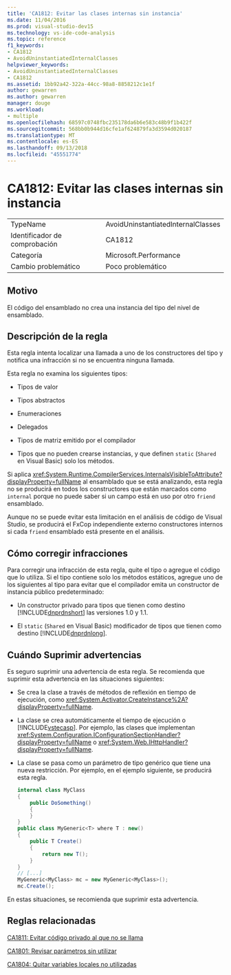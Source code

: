 ```yaml
---
title: 'CA1812: Evitar las clases internas sin instancia'
ms.date: 11/04/2016
ms.prod: visual-studio-dev15
ms.technology: vs-ide-code-analysis
ms.topic: reference
f1_keywords:
- CA1812
- AvoidUninstantiatedInternalClasses
helpviewer_keywords:
- AvoidUninstantiatedInternalClasses
- CA1812
ms.assetid: 1bb92a42-322a-44cc-98a8-8858212c1e1f
author: gewarren
ms.author: gewarren
manager: douge
ms.workload:
- multiple
ms.openlocfilehash: 68597c0748fbc235178da6b6e583c48b9f1b422f
ms.sourcegitcommit: 568bb0b944d16cfe1af624879fa3d3594d020187
ms.translationtype: MT
ms.contentlocale: es-ES
ms.lasthandoff: 09/13/2018
ms.locfileid: "45551774"
---
```

# <a name="ca1812-avoid-uninstantiated-internal-classes"></a>CA1812: Evitar las clases internas sin instancia
|||
|-|-|
|TypeName|AvoidUninstantiatedInternalClasses|
|Identificador de comprobación|CA1812|
|Categoría|Microsoft.Performance|
|Cambio problemático|Poco problemático|

## <a name="cause"></a>Motivo
 El código del ensamblado no crea una instancia del tipo del nivel de ensamblado.

## <a name="rule-description"></a>Descripción de la regla
 Esta regla intenta localizar una llamada a uno de los constructores del tipo y notifica una infracción si no se encuentra ninguna llamada.

 Esta regla no examina los siguientes tipos:

- Tipos de valor

- Tipos abstractos

- Enumeraciones

- Delegados

- Tipos de matriz emitido por el compilador

- Tipos que no pueden crearse instancias, y que definen `static` (`Shared` en Visual Basic) solo los métodos.

 Si aplica <xref:System.Runtime.CompilerServices.InternalsVisibleToAttribute?displayProperty=fullName> al ensamblado que se está analizando, esta regla no se producirá en todos los constructores que están marcados como `internal` porque no puede saber si un campo está en uso por otro `friend` ensamblado.

 Aunque no se puede evitar esta limitación en el análisis de código de Visual Studio, se producirá el FxCop independiente externo constructores internos si cada `friend` ensamblado está presente en el análisis.

## <a name="how-to-fix-violations"></a>Cómo corregir infracciones
 Para corregir una infracción de esta regla, quite el tipo o agregue el código que lo utiliza. Si el tipo contiene solo los métodos estáticos, agregue uno de los siguientes al tipo para evitar que el compilador emita un constructor de instancia público predeterminado:

- Un constructor privado para tipos que tienen como destino [!INCLUDE[dnprdnshort](../code-quality/includes/dnprdnshort_md.md)] las versiones 1.0 y 1.1.

- El `static` (`Shared` en Visual Basic) modificador de tipos que tienen como destino [!INCLUDE[dnprdnlong](../code-quality/includes/dnprdnlong_md.md)].

## <a name="when-to-suppress-warnings"></a>Cuándo Suprimir advertencias
 Es seguro suprimir una advertencia de esta regla. Se recomienda que suprimir esta advertencia en las situaciones siguientes:

- Se crea la clase a través de métodos de reflexión en tiempo de ejecución, como <xref:System.Activator.CreateInstance%2A?displayProperty=fullName>.

- La clase se crea automáticamente el tiempo de ejecución o [!INCLUDE[vstecasp](../code-quality/includes/vstecasp_md.md)]. Por ejemplo, las clases que implementan <xref:System.Configuration.IConfigurationSectionHandler?displayProperty=fullName> o <xref:System.Web.IHttpHandler?displayProperty=fullName>.

- La clase se pasa como un parámetro de tipo genérico que tiene una nueva restricción. Por ejemplo, en el ejemplo siguiente, se producirá esta regla.

    ```csharp
    internal class MyClass
    {
        public DoSomething()
        {
        }
    }
    public class MyGeneric<T> where T : new()
    {
        public T Create()
        {
            return new T();
        }
    }
    // [...]
    MyGeneric<MyClass> mc = new MyGeneric<MyClass>();
    mc.Create();
    ```

 En estas situaciones, se recomienda que suprimir esta advertencia.

## <a name="related-rules"></a>Reglas relacionadas
 [CA1811: Evitar código privado al que no se llama](../code-quality/ca1811-avoid-uncalled-private-code.md)

 [CA1801: Revisar parámetros sin utilizar](../code-quality/ca1801-review-unused-parameters.md)

 [CA1804: Quitar variables locales no utilizadas](../code-quality/ca1804-remove-unused-locals.md)